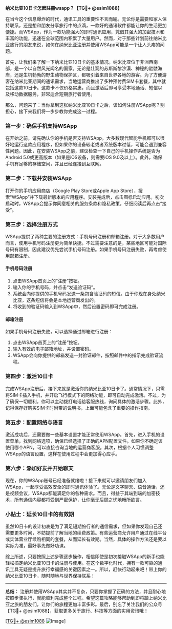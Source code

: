 **纳米比亚10日卡怎麽註冊wsapp？【TG💪+ @esim1088】**

在当今这个信息爆炸的时代，通讯工具的重要性不言而喻。无论你是需要和家人保持联系，还是想和朋友分享旅行中的点滴，一款好的通讯软件都能让你的生活更加便捷。而WSApp，作为一款功能强大的即时通讯应用，凭借其强大的加密技术和丰富的功能，迅速在全球范围内积累了大量用户。然而，对于那些计划前往纳米比亚旅行的朋友来说，如何在纳米比亚注册并使用WSApp可能是一个让人头疼的问题。

首先，让我们来了解一下纳米比亚10日卡的基本情况。纳米比亚位于非洲西南部，是一个以自然风光闻名的国家。无论是壮观的苏斯斯黎沙漠、神秘的骷髅海岸，还是生机勃勃的野生动物保护区，都吸引着来自世界各地的游客。为了方便游客在纳米比亚期间的通讯需求，当地运营商推出了多种预付费SIM卡套餐，其中就包括这款10日卡。这款卡不仅价格实惠，而且激活后即可享受本地通话、短信以及移动数据服务，非常适合短期旅行者使用。

那么，问题来了：当你拿到这张纳米比亚10日卡之后，该如何注册WSApp呢？别担心，接下来我们将一步步教你完成这一过程。

### **第一步：确保手机支持WSApp**
在开始之前，请先确认你的手机是否支持WSApp。大多数现代智能手机都可以很好地运行这款应用程序，但如果你的设备较老或者系统版本过低，可能会遇到兼容性问题。因此，在安装WSApp之前，建议检查一下自己的手机操作系统是否为Android 5.0或更高版本（如果是iOS设备，则需要iOS 9.0及以上）。此外，确保手机有足够的存储空间，并且已经连接到互联网。

### **第二步：下载并安装WSApp**
打开你的手机应用商店（Google Play Store或Apple App Store），搜索“WSApp”并下载最新版本的应用程序。安装完成后，点击图标启动应用。初次启动时，WSApp会提示你同意相关的服务条款和隐私政策，仔细阅读后再点击“接受”。

### **第三步：选择注册方式**
WSApp提供了两种主要的注册方式：手机号码注册和邮箱注册。对于大多数用户而言，使用手机号码注册更为简单快捷。不过需要注意的是，某些地区可能对国际号码有限制，因此建议优先尝试手机号码注册。如果手机号码注册失败，再考虑使用邮箱注册。

#### **手机号码注册**
1. 点击WSApp首页上的“注册”按钮。
2. 输入你的手机号码，并点击“发送验证码”。
3. 系统会向你提供的手机号码发送一条包含验证码的短信。由于你现在身处纳米比亚，这条短信将会是本地运营商发出的。
4. 将收到的验证码输入到WSApp中，然后设置密码即可完成注册。

#### **邮箱注册**
如果手机号码注册失败，可以选择通过邮箱进行注册：
1. 点击WSApp首页上的“注册”按钮。
2. 输入有效的电子邮箱地址，并设置密码。
3. WSApp会向你提供的邮箱发送一封验证邮件，按照邮件中的指示完成验证流程。

### **第四步：激活10日卡**
完成WSApp注册后，接下来就是激活你的纳米比亚10日卡了。通常情况下，只需将SIM卡插入手机，并开启飞行模式下的网络功能，即可自动完成激活。不过，为了确保一切顺利，你可以主动拨打电话给客服热线，询问具体的激活步骤。此外，记得保存好购买SIM卡时附带的说明书，上面可能包含了重要的操作指南。

### **第五步：配置网络与语言**
激活成功后，还需要做一些基本设置才能正常使用WSApp。首先，进入手机的设置菜单，找到网络选项，确保已经选择了正确的APN配置文件。如果你不确定该使用哪个APN，可以直接咨询当地的运营商客服。其次，根据个人习惯调整WSApp的语言设置，这样在使用过程中会更加得心应手。

### **第六步：添加好友并开始聊天**
现在，你的WSApp账号已经准备就绪啦！接下来就可以邀请朋友们加入WSApp，一起享受高效安全的即时通讯体验了。无论是文字聊天、语音通话，还是视频会议，WSApp都能满足你的各种需求。而且，得益于其端到端的加密技术，所有通信内容都将受到严密保护，让你毫无后顾之忧地畅所欲言。

### **小贴士：延长10日卡的有效期**
虽然10日卡的设计初衷是为了满足短期旅行者的通信需求，但如果你发现自己还需要更多时间，不妨提前了解当地的续费政策。有些运营商允许用户通过在线平台或实体营业厅续购相同的套餐，从而延长有效期。当然，具体的操作方法还是要以实际为准，最好事先做好功课。

综上所述，只要按照上述步骤逐步操作，相信即使是初次接触WSApp的新手也能轻松搞定纳米比亚10日卡的注册与使用。在这个数字化时代，拥有一款可靠的通讯工具无疑是提升旅行幸福感的关键因素之一。所以，赶快行动起来吧！带上你的纳米比亚10日卡，随时随地与世界保持联系！

---

**总结：** 注册并使用WSApp其实并不复杂，只要你掌握了正确的方法，并且耐心地按照步骤执行，就能顺利完成整个过程。希望这篇攻略能够帮助到即将踏上纳米比亚之旅的朋友们，让你们的旅程更加丰富多彩。最后，别忘了关注我们的公众号【TG💪+ @esim1088】，获取更多关于旅行、科技等方面的实用资讯哦！

[[TG💪+ @esim1088](https://t.me/s/esim1088) ![Image](https://i.postimg.cc/4NQfJmqS/Snipaste-2025-05-13-00-14-12.png)]